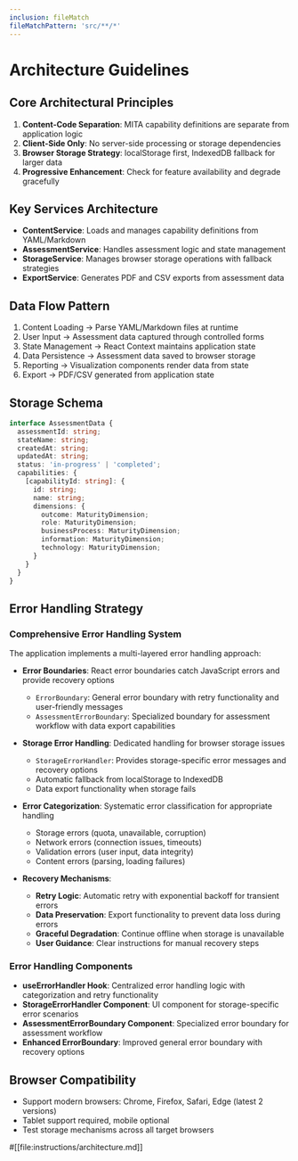 ```yaml
---
inclusion: fileMatch
fileMatchPattern: 'src/**/*'
---
```


# Architecture Guidelines

## Core Architectural Principles
1. **Content-Code Separation**: MITA capability definitions are separate from application logic
2. **Client-Side Only**: No server-side processing or storage dependencies
3. **Browser Storage Strategy**: localStorage first, IndexedDB fallback for larger data
4. **Progressive Enhancement**: Check for feature availability and degrade gracefully

## Key Services Architecture
- **ContentService**: Loads and manages capability definitions from YAML/Markdown
- **AssessmentService**: Handles assessment logic and state management
- **StorageService**: Manages browser storage operations with fallback strategies
- **ExportService**: Generates PDF and CSV exports from assessment data

## Data Flow Pattern
1. Content Loading → Parse YAML/Markdown files at runtime
2. User Input → Assessment data captured through controlled forms
3. State Management → React Context maintains application state
4. Data Persistence → Assessment data saved to browser storage
5. Reporting → Visualization components render data from state
6. Export → PDF/CSV generated from application state

## Storage Schema
```typescript
interface AssessmentData {
  assessmentId: string;
  stateName: string;
  createdAt: string;
  updatedAt: string;
  status: 'in-progress' | 'completed';
  capabilities: {
    [capabilityId: string]: {
      id: string;
      name: string;
      dimensions: {
        outcome: MaturityDimension;
        role: MaturityDimension;
        businessProcess: MaturityDimension;
        information: MaturityDimension;
        technology: MaturityDimension;
      }
    }
  }
}
```

## Error Handling Strategy

### Comprehensive Error Handling System
The application implements a multi-layered error handling approach:

- **Error Boundaries**: React error boundaries catch JavaScript errors and provide recovery options
  - `ErrorBoundary`: General error boundary with retry functionality and user-friendly messages
  - `AssessmentErrorBoundary`: Specialized boundary for assessment workflow with data export capabilities

- **Storage Error Handling**: Dedicated handling for browser storage issues
  - `StorageErrorHandler`: Provides storage-specific error messages and recovery options
  - Automatic fallback from localStorage to IndexedDB
  - Data export functionality when storage fails

- **Error Categorization**: Systematic error classification for appropriate handling
  - Storage errors (quota, unavailable, corruption)
  - Network errors (connection issues, timeouts)
  - Validation errors (user input, data integrity)
  - Content errors (parsing, loading failures)

- **Recovery Mechanisms**:
  - **Retry Logic**: Automatic retry with exponential backoff for transient errors
  - **Data Preservation**: Export functionality to prevent data loss during errors
  - **Graceful Degradation**: Continue offline when storage is unavailable
  - **User Guidance**: Clear instructions for manual recovery steps

### Error Handling Components
- **useErrorHandler Hook**: Centralized error handling logic with categorization and retry functionality
- **StorageErrorHandler Component**: UI component for storage-specific error scenarios
- **AssessmentErrorBoundary Component**: Specialized error boundary for assessment workflow
- **Enhanced ErrorBoundary**: Improved general error boundary with recovery options

## Browser Compatibility
- Support modern browsers: Chrome, Firefox, Safari, Edge (latest 2 versions)
- Tablet support required, mobile optional
- Test storage mechanisms across all target browsers

#[[file:instructions/architecture.md]]